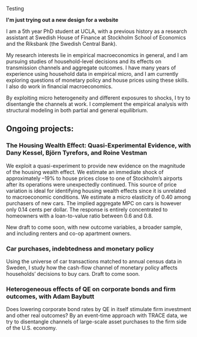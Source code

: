 Testing

**I'm just trying out a new design for a website**

I am a 5th year PhD student at UCLA, with a previous history as a research assistant at Swedish House of Finance at Stockholm School of Economics and the Riksbank (the Swedish Central Bank).

My research interests lie in empirical macroeconomics in general, and I am pursuing studies of household-level decisions and its effects on transmission channels and aggregate outcomes. I have many years of experience using household data in empirical micro, and I am currently exploring questions of monetary policy and house prices using these skills. I also do work in financial macroeconomics.

By exploiting micro heterogeneity and different exposures to shocks, I try to disentangle the channels at work. I complement the empirical analysis with structural modeling in both partial and general equilibrium.

## Ongoing projects:
### The Housing Wealth Effect: Quasi-Experimental Evidence, with Dany Kessel, Björn Tyrefors, and Roine Vestman
We exploit a quasi-experiment to provide new evidence on the magnitude of the housing wealth effect. We estimate an immediate shock of approximately –19% to house prices close to one of Stockholm’s airports after its operations were unexpectedly continued. This source of price variation is ideal for identifying housing wealth effects since it is unrelated to macroeconomic conditions. We estimate a micro elasticity of 0.40 among purchasers of new cars. The implied aggregate MPC on cars is however only 0.14 cents per dollar. The response is entirely concentrated to homeowners with a loan-to-value ratio between 0.6 and 0.8.

New draft to come soon, with new outcome variables, a broader sample, and including renters and co-op apartment owners.

### Car purchases, indebtedness and monetary policy
Using the universe of car transactions matched to annual census data in Sweden, I study how the cash-flow channel of monetary policy affects households’ decisions to buy cars. Draft to come soon.

### Heterogeneous effects of QE on corporate bonds and firm outcomes, with Adam Baybutt
Does lowering corporate bond rates by QE in itself stimulate firm investment and other real outcomes? By an event-time approach with TRACE data, we try to disentangle channels of large-scale asset purchases to the firm side of the U.S. economy.

